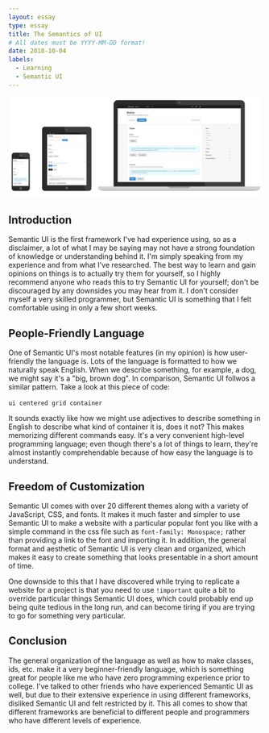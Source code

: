 ```yaml
---
layout: essay
type: essay
title: The Semantics of UI
# All dates must be YYYY-MM-DD format!
date: 2018-10-04
labels:
  - Learning
  - Semantic UI
---
```

<img class="ui massive image" src="../images/semanticui.png">

## Introduction
Semantic UI is the first framework I've had experience using, so as a disclaimer, a lot of what I may be saying may not have a strong foundation of knowledge or understanding behind it. I'm simply speaking from my experience and from what I've researched. The best way to learn and gain opinions on things is to actually try them for yourself, so I highly recommend anyone who reads this to try Semantic UI for yourself; don't be discouraged by any downsides you may hear from it. I don't consider myself a very skilled programmer, but Semantic UI is something that I felt comfortable using in only a few short weeks.

## People-Friendly Language
One of Semantic UI's most notable features (in my opinion) is how user-friendly the language is. Lots of the language is formatted to how we naturally speak English. When we describe something, for example, a dog, we might say it's a "big, brown dog". In comparison, Semantic UI follwos a similar pattern. Take a look at this piece of code: 

  `ui centered grid container`
  
It sounds exactly like how we might use adjectives to describe something in English to describe what kind of container it is, does it not? This makes memorizing different commands easy. It's a very convenient high-level programming language; even though there's a lot of things to learn, they're almost instantly comprehendable because of how easy the language is to understand.

## Freedom of Customization
Semantic UI comes with over 20 different themes along with a variety of JavaScript, CSS, and fonts. It makes it much faster and simpler to use Semantic UI to make a website with a particular popular font you like with a simple command in the css file such as `font-family: Monospace;` rather than providing a link to the font and importing it. In addition, the general format and aesthetic of Semantic UI is very clean and organized, which makes it easy to create something that looks presentable in a short amount of time.

One downside to this that I have discovered while trying to replicate a website for a project is that you need to use `!important` quite a bit to override particular things Semantic UI does, which could probably end up being quite tedious in the long run, and can become tiring if you are trying to go for something very particular.

## Conclusion
The general organization of the language as well as how to make classes, ids, etc. make it a very beginner-friendly language, which is something great for people like me who have zero programming experience prior to college. I've talked to other friends who have experienced Semantic UI as well, but due to their extensive experience in using different frameworks, disliked Semantic UI and felt restricted by it. This all comes to show that different frameworks are beneficial to different people and programmers who have different levels of experience.


